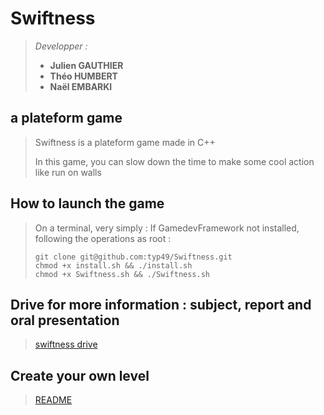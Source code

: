 # Swiftness

> *Developper :*
>
>- **Julien GAUTHIER**
>- **Théo HUMBERT**
>- **Naël EMBARKI**

## a plateform game

>
> Swiftness is a plateform game made in C++
>
> In this game, you can slow down the time to make some cool action like run on walls
>
>

## How to launch the game

>
> On a terminal, very simply :
>If GamedevFramework not installed, following the operations as root :
> ```shell
> git clone git@github.com:typ49/Swiftness.git
> chmod +x install.sh && ./install.sh
> chmod +x Swiftness.sh && ./Swiftness.sh
> ```

## Drive for more information : subject, report and oral presentation

>
>[swiftness drive](https://drive.google.com/drive/folders/16ODVQ7G3J1YIQv3sixIpFKG12zuZQAn5?usp=sharing)
>

## Create your own level

>
>[README](./ressources/Levels/README.md)
>
